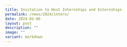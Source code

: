 ```yaml
---
title: Invitation to Host Internships and Externships
permalink: /news/2024/intern/
date: 2024-02-06
layout: post
description: ""
image: ""
variant: markdown
---
```

